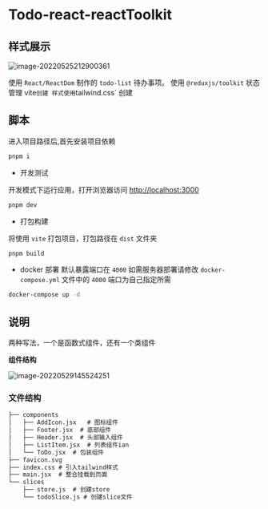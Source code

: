 # Todo-react-reactToolkit

## 样式展示

![image-20220525212900361](http://i0.hdslb.com/bfs/album/42edea1d033039d6d33e06938e0925b9f9ba89fa.png)

使用 `React/ReactDom` 制作的 `todo-list` 待办事项。
使用 `@reduxjs/toolkit` 状态管理
vite`创建 样式使用`tailwind.css` 创建

## 脚本

进入项目路径后,首先安装项目依赖

```sh
pnpm i
```

- 开发测试

开发模式下运行应用，打开浏览器访问 [http://localhost:3000](http://localhost:3000/)

```sh
pnpm dev
```

- 打包构建

将使用 `vite` 打包项目，打包路径在 `dist` 文件夹

```sh
pnpm build
```

- docker 部署
  默认暴露端口在 `4000` 如需服务器部署请修改 `docker-compose.yml` 文件中的 `4000` 端口为自己指定所需

```sh
docker-compose up -d
```

## 说明

两种写法，一个是函数式组件，还有一个类组件

**组件结构**

![image-20220529145524251](http://i0.hdslb.com/bfs/album/db1f45362d6c7ea2b1a6430a5add5ea8d719fdff.png)

### 文件结构

```txt
├── components
│   ├── AddIcon.jsx   # 图标组件
│   ├── Footer.jsx  # 底部组件
│   ├── Header.jsx  # 头部输入组件
│   ├── ListItem.jsx  # 列表组件ian
│   └── ToDo.jsx  # 包装组件
├── favicon.svg
├── index.css # 引入tailwind样式
├── main.jsx  # 整合挂载到页面
└── slices
    ├── store.js  # 创建store
    └── todoSlice.js # 创建slice文件

```
